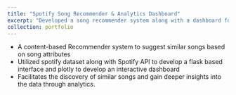 ```yaml
---
title: "Spotify Song Recommender & Analytics Dashboard"
excerpt: "Developed a song recommender system along with a dashboard for visualizing the data <br/>"
collection: portfolio
---
```


* A content-based Recommender system to suggest similar songs based on song attributes
* Utilized spotify dataset along with Spotify API to develop a flask based interface and plotly to develop an interactive dashboard
* Facilitates the discovery of similar songs and gain deeper insights into the data through analytics.